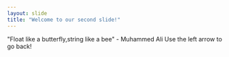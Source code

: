 ```yaml
---
layout: slide
title: "Welcome to our second slide!"
---
```

"Float like a butterfly,string like a bee" - Muhammed Ali
Use the left arrow to go back!
